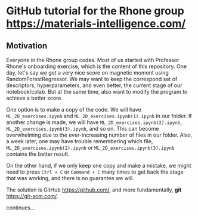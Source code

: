 # GitHub tutorial for the Rhone group https://materials-intelligence.com/

## Motivation
Everyone in the Rhone group codes. Most of us started with Professor Rhone's onboarding exercise, which is the content of this repository. One day, let's say we get a very nice score on magnetic moment using RandomForestRegressor. We may want to keep the correspond set of descriptors, hyperparameters, and even better, the current stage of our notebook/colab. But at the same time, also want to modify the program to achieve a better score. 

One option is to make a copy of the code. We will have `ML_2D_exercises.ipynb` and `ML_2D_exercises.ipynb(1).ipynb` in our folder. If another change is made, we will have `ML_2D_exercises.ipynb(2).ipynb`, `ML_2D_exercises.ipynb(3).ipynb`, and so on. This can become overwhelming due to the ever-increasing number of files in our folder. Also, a week later, one may have trouble remembering which file, `ML_2D_exercises.ipynb(2).ipynb` or `ML_2D_exercises.ipynb(3).ipynb` contains the better result.

On the other hand, if we only keep one copy and make a mistake, we might need to press `Ctrl + C` or `Command + C` many times to get back the stage that was working, and there is no guarantee we will.

The solution is GitHub https://github.com/, and more fundamentally, **git** https://git-scm.com/.

continues...
  
